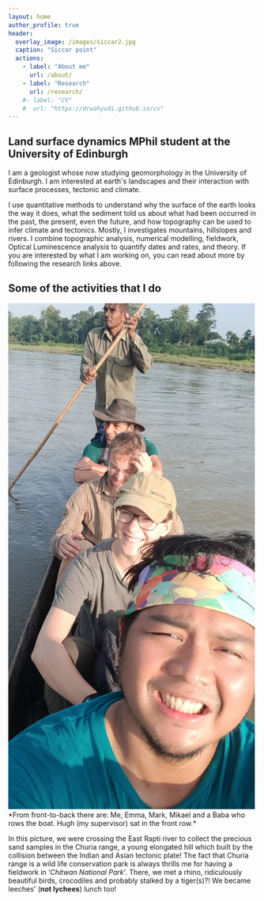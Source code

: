 ```yaml
---
layout: home
author_profile: true
header:
  overlay_image: /images/siccar2.jpg
  caption: "Siccar point"
  actions:
    - label: "About me"
      url: /about/
    - label: "Research"
      url: /research/
    #- label: "CV"
    #  url: "https://drwahyudi.github.io/cv"
---
```


<h2>Land surface dynamics MPhil student at the University of Edinburgh</h2>

I am a geologist whose now studying geomorphology in the University of Edinburgh. I am interested at earth's landscapes and their interaction with surface processes, tectonic and climate.

I use quantitative methods to understand why the surface of the earth looks the way it does, what the sediment told us about what had been occurred in the past, the present, even the future, and how topography can be used to infer climate and tectonics. Mostly, I investigates mountains, hillslopes and rivers. I combine topographic analysis, numerical modelling, fieldwork, Optical Luminescence analysis to quantify dates and rates, and theory. If you are interested by what I am working on, you can read about more by following the research links above.

<h2>Some of the activities that I do</h2>

<img src="/images/1.jpg" alt="The Nepal fieldwork"/>
*From front-to-back there are: Me, Emma, Mark, Mikael and a Baba who rows the boat. Hugh (my supervisor) sat in the front row.*
 
In this picture, we were crossing the East Rapti river to collect the precious sand samples in the Churia range, a young elongated hill which built by the collision between the Indian and Asian tectonic plate! The fact that Churia range is a wild life conservation park is always thrills me for having a fieldwork in ‘*Chitwan National Park*'. There, we met a rhino, ridiculously beautiful birds, crocodiles and probably stalked by a tiger(s)?!
We became leeches' (**not lychees**) lunch too!

